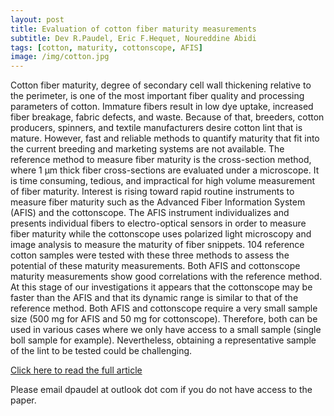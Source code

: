 ```yaml
---
layout: post
title: Evaluation of cotton fiber maturity measurements
subtitle: Dev R.Paudel, Eric F.Hequet, Noureddine Abidi
tags: [cotton, maturity, cottonscope, AFIS]
image: /img/cotton.jpg
---
```


Cotton fiber maturity, degree of secondary cell wall thickening relative to the perimeter, is one of the most important fiber quality and processing parameters of cotton. Immature fibers result in low dye uptake, increased fiber breakage, fabric defects, and waste. Because of that, breeders, cotton producers, spinners, and textile manufacturers desire cotton lint that is mature. However, fast and reliable methods to quantify maturity that fit into the current breeding and marketing systems are not available. The reference method to measure fiber maturity is the cross-section method, where 1 μm thick fiber cross-sections are evaluated under a microscope. It is time consuming, tedious, and impractical for high volume measurement of fiber maturity. Interest is rising toward rapid routine instruments to measure fiber maturity such as the Advanced Fiber Information System (AFIS) and the cottonscope. The AFIS instrument individualizes and presents individual fibers to electro-optical sensors in order to measure fiber maturity while the cottonscope uses polarized light microscopy and image analysis to measure the maturity of fiber snippets. 104 reference cotton samples were tested with these three methods to assess the potential of these maturity measurements. Both AFIS and cottonscope maturity measurements show good correlations with the reference method. At this stage of our investigations it appears that the cottonscope may be faster than the AFIS and that its dynamic range is similar to that of the reference method. Both AFIS and cottonscope require a very small sample size (500 mg for AFIS and 50 mg for cottonscope). Therefore, both can be used in various cases where we only have access to a small sample (single boll sample for example). Nevertheless, obtaining a representative sample of the lint to be tested could be challenging.

[Click here to read the full article](https://www.sciencedirect.com/science/article/pii/S0926669013000095)

Please email dpaudel at outlook dot com if you do not have access to the paper.


